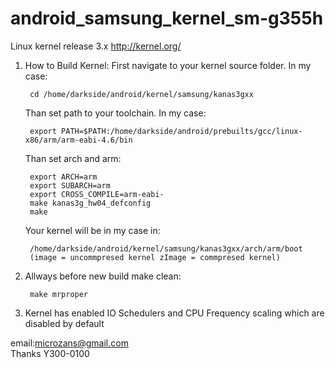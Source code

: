# android_samsung_kernel_sm-g355h
  Linux kernel release 3.x <http://kernel.org/>

1. How to Build Kernel:
	First navigate to your kernel source folder. In my case:

		cd /home/darkside/android/kernel/samsung/kanas3gxx
		
	Than set path to your toolchain. In my case:
	
		export PATH=$PATH:/home/darkside/android/prebuilts/gcc/linux-x86/arm/arm-eabi-4.6/bin
		
	Than set arch and arm:
	
		export ARCH=arm
		export SUBARCH=arm
		export CROSS_COMPILE=arm-eabi-
		make kanas3g_hw04_defconfig
		make
		
	Your kernel will be in my case in:
	
		/home/darkside/android/kernel/samsung/kanas3gxx/arch/arm/boot 
		(image = uncommpresed kernel zImage = commpresed kernel)
	
	
2. Allways before new build make clean:

		make mrproper
		
    
3. Kernel has enabled IO Schedulers and CPU Frequency scaling which are disabled by default

email:microzans@gmail.com         
Thanks Y300-0100
